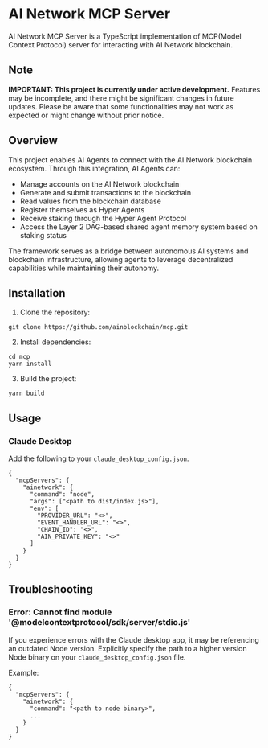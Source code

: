 # AI Network MCP Server
AI Network MCP Server is a TypeScript implementation of MCP(Model Context Protocol) server for interacting with AI Network blockchain.

## Note
**IMPORTANT: This project is currently under active development.**
Features may be incomplete, and there might be significant changes in future updates.
Please be aware that some functionalities may not work as expected or might change without prior notice.

## Overview
This project enables AI Agents to connect with the AI Network blockchain ecosystem. Through this integration, AI Agents can:

- Manage accounts on the AI Network blockchain
- Generate and submit transactions to the blockchain
- Read values from the blockchain database
- Register themselves as Hyper Agents
- Receive staking through the Hyper Agent Protocol
- Access the Layer 2 DAG-based shared agent memory system based on staking status

The framework serves as a bridge between autonomous AI systems and blockchain infrastructure, allowing agents to leverage decentralized capabilities while maintaining their autonomy.

## Installation
1. Clone the repository:
```
git clone https://github.com/ainblockchain/mcp.git
```
2. Install dependencies:
```
cd mcp
yarn install
```
3. Build the project:
```
yarn build
```

## Usage
### Claude Desktop
Add the following to your `claude_desktop_config.json`.
```
{
  "mcpServers": {
    "ainetwork": {
      "command": "node",
      "args": ["<path to dist/index.js>"],
      "env": [
        "PROVIDER_URL": "<>",
        "EVENT_HANDLER_URL": "<>",
        "CHAIN_ID": "<>",
        "AIN_PRIVATE_KEY": "<>"
      ]
    }
  }
}
```

## Troubleshooting
### Error: Cannot find module '@modelcontextprotocol/sdk/server/stdio.js'
If you experience errors with the Claude desktop app, it may be referencing an outdated Node version.
Explicitly specify the path to a higher version Node binary on your `claude_desktop_config.json` file.

Example:
```
{
  "mcpServers": {
    "ainetwork": {
      "command": "<path to node binary>",
      ...
    }
  }
}
```
